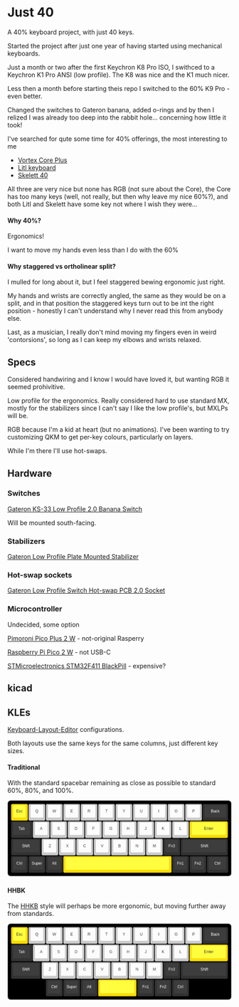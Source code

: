 # Just 40

A 40% keyboard project, with just 40 keys.

Started the project after just one year of having started using mechanical keyboards. 

Just a month or two after the first Keychron K8 Pro ISO, I swithced to a 
Keychron K1 Pro ANSI (low profile). The K8 was nice and the K1 much nicer.

Less then a month before starting theis repo I switched to the 60% K9 Pro - even better.

Changed the switches to Gateron banana, added o-rings
and by then I relized I was already too deep into the rabbit hole... concerning how little it took!

I've searched for qute some time for 40% offerings, the most interesting to me
 - [Vortex Core Plus](https://vortexgear.store/products/core-plus)
 - [Litl keyboard](https://sthlmkb.com/shop/litl-keyboard-kit/)
 - [Skelett 40](https://novelkeys.com/collections/keyboards/products/skelett-40-keyboard-kit)

All three are very nice but none has RGB (not sure about the Core),
the Core has too many keys (well, not really, but then why leave my nice 60%?),
and both Litl and Skelett have some key not where I wish they were...


#### Why 40%?

Ergonomics!

I want to move my hands even less than I do with the 60%

#### Why staggered vs ortholinear split?

I mulled for long about it, but I feel staggered bewing ergonomic just right.

My hands and wrists are correctly angled, the same as they would be on a split,
and in that position the staggered keys turn out to be int the right position -
honestly I can't understand why I never read this from anybody else.

Last, as a musician, I really don't mind moving my fingers even in weird 'contorsions',
so long as I can keep my elbows and wrists relaxed.

## Specs

Considered handwiring and I know I would have loved it, but wanting RGB it seemed prohivitive.

Low profile for the ergonomics. Really considered hard to use standard MX,
mostly for the stabilizers since I can't say I like the low profile's, but MXLPs will be.

RGB because I'm a kid at heart (but no animations). I've been wanting to try customizing QKM
to get per-key colours, particularly on layers.

While I'm there I'll use hot-swaps.

## Hardware

### Switches

[Gateron KS-33 Low Profile 2.0 Banana Switch](https://www.gateron.com/products/gateron-ks-33-low-profile-20-banana-switch?VariantsId=10734)

Will be mounted south-facing.

### Stabilizers

[Gateron Low Profile Plate Mounted Stabilizer](https://www.gateron.com/products/gateron-low-profile-plate-mounted-stabilizer?VariantsId=10477)

### Hot-swap sockets
[Gateron Low Profile Switch Hot-swap PCB 2.0 Socket](https://www.gateron.com/products/gateron-low-profile-switch-hot-swap-pcb-socket?VariantsId=10234)

### Microcontroller

Undecided, some option

[Pimoroni Pico Plus 2 W](https://shop.pimoroni.com/products/pimoroni-pico-plus-2-w?variant=42182811942995) - not-original Rasperry

[Raspberry Pi Pico 2 W](https://www.raspberrypi.com/products/raspberry-pi-pico-2/) - not USB-C

[STMicroelectronics STM32F411 BlackPill](https://www.st.com/en/microcontrollers-microprocessors/stm32f411.html) - expensive?



## kicad




## KLEs

[Keyboard-Layout-Editor](https://www.keyboard-layout-editor.com/#/) configurations.

Both layouts use the same keys for the same columns, just different key sizes.

#### Traditional
With the standard spacebar remaining as close as possible to standard
60%, 80%, and 100%.

![traditional keys](kle/traditional.png)

#### HHBK
The [HHKB](https://www.keyboard-layout-editor.com/#/) style will perhaps be more ergonomic,
but moving further away from standards.

![traditional keys](kle/hhkb.png)

